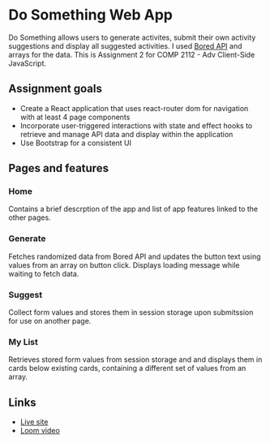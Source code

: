 # Do Something Web App
Do Something allows users to generate activites, submit their own activity suggestions and display all suggested activities. I used <a href="https://boredapi.com/">Bored API</a> and arrays for the data.
This is Assignment 2 for COMP 2112 - Adv Client-Side JavaScript.

## Assignment goals
- Create a React application that uses react-router dom for navigation with at least 4 page components
- Incorporate user-triggered interactions with state and effect hooks to retrieve and manage API data and display within the application
- Use Bootstrap for a consistent UI

## Pages and features
### Home
Contains a brief descrption of the app and list of app features linked to the other pages.
### Generate
Fetches randomized data from Bored API and updates the button text using values from an array on button click. Displays loading message while waiting to fetch data.
### Suggest
Collect form values and stores them in session storage upon submitssion for use on another page.
### My List
Retrieves stored form values from session storage and and displays them in cards below existing cards, containing a different set of values from an array.

## Links
- <a href="https://www.do-something-app.onrender.com">Live site</a>
- <a href="https://www.loom.com/share/e843659223dc4b9aab4eab84a873b188?sid=beddfadb-f2ab-4e11-aac3-954ed41b5e71">Loom video</a>
